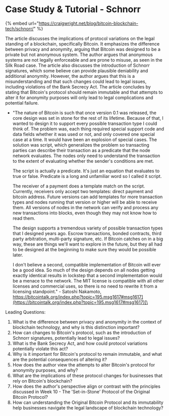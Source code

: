 # Case Study & Tutorial - Schnorr

{% embed url="https://craigwright.net/blog/bitcoin-blockchain-tech/schnorr/" %}

The article discusses the implications of protocol variations on the legal standing of a blockchain, specifically Bitcoin. It emphasizes the difference between privacy and anonymity, arguing that Bitcoin was designed to be a private but not anonymous system. The author argues that anonymous systems are not legally enforceable and are prone to misuse, as seen in the Silk Road case. The article also discusses the introduction of Schnorr signatures, which some believe can provide plausible deniability and additional anonymity. However, the author argues that this is a misunderstanding and that such changes could lead to legal issues, including violations of the Bank Secrecy Act. The article concludes by stating that Bitcoin's protocol should remain immutable and that attempts to alter it for anonymity purposes will only lead to legal complications and potential failure.

*   "The nature of Bitcoin is such that once version 0.1 was released, the core design was set in stone for the rest of its lifetime. Because of that, I wanted to design it to support every possible transaction type I could think of. The problem was, each thing required special support code and data fields whether it was used or not, and only covered one special case at a time. It would have been an explosion of special cases. The solution was script, which generalizes the problem so transacting parties can describe their transaction as a predicate that the node network evaluates. The nodes only need to understand the transaction to the extent of evaluating whether the sender's conditions are met.

    The script is actually a predicate. It's just an equation that evaluates to true or false. Predicate is a long and unfamiliar word so I called it script.

    The receiver of a payment does a template match on the script. Currently, receivers only accept two templates: direct payment and bitcoin address. Future versions can add templates for more transaction types and nodes running that version or higher will be able to receive them. All versions of nodes in the network can verify and process any new transactions into blocks, even though they may not know how to read them.

    The design supports a tremendous variety of possible transaction types that I designed years ago. Escrow transactions, bonded contracts, third party arbitration, multi-party signature, etc. If Bitcoin catches on in a big way, these are things we'll want to explore in the future, but they all had to be designed at the beginning to make sure they would be possible later.

    I don't believe a second, compatible implementation of Bitcoin will ever be a good idea. So much of the design depends on all nodes getting exactly identical results in lockstep that a second implementation would be a menace to the network. The MIT license is compatible with all other licenses and commercial uses, so there is no need to rewrite it from a licensing standpoint." - Satoshi Nakamoto, [https://bitcointalk.org/index.php?topic=195.msg1617#msg1617](https://bitcointalk.org/index.php?topic=195.msg1617#msg1617)[\
    ](https://bitcointalk.org/index.php?topic=195.msg1617#msg1617)

Leading Questions:

1. What is the difference between privacy and anonymity in the context of blockchain technology, and why is this distinction important?
2. How can changes to Bitcoin's protocol, such as the introduction of Schnorr signatures, potentially lead to legal issues?
3. What is the Bank Secrecy Act, and how could protocol variations potentially violate this act?
4. Why is it important for Bitcoin's protocol to remain immutable, and what are the potential consequences of altering it?
5. How does the author view the attempts to alter Bitcoin's protocol for anonymity purposes, and why?
6. What are the implications of these protocol changes for businesses that rely on Bitcoin's blockchain?
7. How does the author's perspective align or contrast with the principles discussed in Week 10 - The 'Set-in-Stone' Protocol of the Original Bitcoin Protocol?
8. How can understanding the Original Bitcoin Protocol and its immutability help businesses navigate the legal landscape of blockchain technology?
